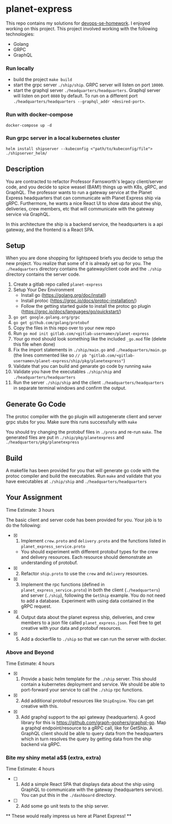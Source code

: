 # planet-express

This repo contains my solutions for [devops-se-homework](https://github.com/DivvyPayHQ/devops-se-homework).
I enjoyed working on this project. This project involved working with the following technologies:
* Golang
* GRPC
* GraphQL

### Run locally
* build the project ```make build```
* start the grpc server ```./ship/ship```. GRPC server will listen on port ```10000```.
* start the graphql server ```./headquarters/headquarters```. Graphql server will listen on port ```8080``` by default. To run on a different port ```./headquarters/headquarters --graphql_addr <desired-port>```.

### Run with docker-compose
```docker-compose up -d```

### Run grpc server in a local kubernetes cluster
```helm install shipserver --kubeconfig <"path/to/kubeconfig/file"> ./shipserver_helm/```

## Description

You are contracted to refactor Professor Farnsworth's legacy client/server code, and you decide to spice weasel (BAM!) things up with K8s, gRPC, and GraphQL.
The professor wants to run a gateway service at the Planet Express headquarters that can communicate with Planet Express ship via gRPC.
Furthermore, he wants a nice React UI to show data about the ship, deliveries, crew members, etc that will communicate with the gateway service via GraphQL.

In this architecture the ship is a backend service, the headquarters is a api gateway, and the frontend is a React SPA.

## Setup

When you are done shopping for lightspeed briefs you decide to setup the new project. You realize that some of it is already set up for you. The `./headquarters` directory contains the gateway/client code and the
`./ship` directory contains the server code.

1. Create a gitlab repo called `planet-express`
2. Setup Your Dev Environment
    - Install go (https://golang.org/doc/install)
    - Install protoc (https://grpc.io/docs/protoc-installation/)
    - Follow the getting started guide to install the protoc go plugin (https://grpc.io/docs/languages/go/quickstart/)
3. `go get google.golang.org/grpc`
4. `go get github.com/golang/protobuf`
5. Copy the files in this repo over to your new repo
6. Run `go mod init gitlab.com/<gitlab-username>/planet-express`
7. Your go mod should look something like the included `_go.mod` file (delete this file when done)
8. Fix the import statements in `./ship/main.go` and `./headquarters/main.go` (the lines commented like so `// pb "gitlab.com/<gitlab-username>/planet-express/ship/pkg/planetexpress"`)
9. Validate that you can build and genarate go code by running `make`
10. Validate you have the executables `./ship/ship` and `./headquarters/headquarters`
11. Run the server `./ship/ship` and the client `./headquarters/headquarters` in separate terminal windows and confirm the output.

## Generate Go Code

The protoc compiler with the go plugin will autogenerate client and server grpc stubs for you. Make sure this runs successfully with `make`

You should try changing the protobuf files in `./proto` and re-run `make`. The generated files are put in `./ship/pkg/planetexpress` and `./headquarters/pkg/planetexpress`

## Build

A makefile has been provided for you that will generate go code with the protoc compiler and build the executables. Run `make` and validate that you have executables at `./ship/ship` and `./headquarters/headquarters`

## Your Assignment

Time Estimate: 3 hours

The basic client and server code has been provided for you. Your job is to do the following:

- [x] 1. Implement `crew.proto` and `delivery.proto` and the functions listed in `planet_express_service.proto`
    - You should experiment with different protobuf types for the crew and delivery resources. Each resource should demonstrate an understanding of protobuf.
- [x] 2. Refactor `ship.proto` to use the `crew` and `delivery` resources.
- [x] 3. Implement the rpc functions (defined in `planet_express_service.proto`) in both the client (`./headquarters`) and server (`./ship`), following the `GetShip` example. You do not need to add a database. Experiment with using data contained in the gRPC request.
- [x] 4. Output data about the planet express ship, deliveries, and crew members to a json file called `planet_express.json`. Feel free to get creative with your data and protobuf resources.
- [x] 5. Add a dockerfile to `./ship` so that we can run the server with docker.

### Above and Beyond

Time Estimate: 4 hours

- [x] 1. Provide a basic helm template for the `./ship` server. This should contain a kubernetes deployment and service. We should be able to port-forward your service to call the `./ship` rpc functions.
- [x] 2. Add additional protobuf resources like `ShipEngine`. You can get creative with this.
- [x] 3. Add graphql support to the api gateway (headquarters). A good library for this is https://github.com/graph-gophers/graphql-go. Map a graphql endpoint/resource to a gRPC call, like for GetShip.
A GraphQL client should be able to query data from the headquarters which in turn resolves the query by getting data from the ship backend via gRPC.

### Bite my shiny metal a$$ (extra, extra)

Time Estimate: 4 hours

- [ ] 1. Add a simple React SPA that displays data about the ship using GraphQL to communicate with the gateway (headquarters service). You can put this in the `./dashboard` directory.
- [ ] 2. Add some go unit tests to the ship server.

** These would really impress us here at Planet Express! **